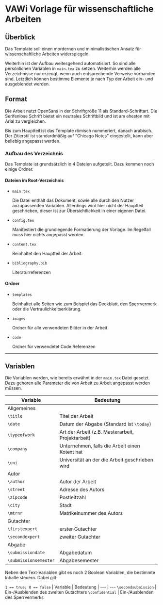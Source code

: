 # VAWi Vorlage für wissenschaftliche Arbeiten

## Überblick

Das Template soll einen mordernen und minimalistischen Ansatz für wissenschaftliche Arbeiten widerspiegeln.

Weiterhin ist der Aufbau weitesgehend automatisiert. So sind alle persönlichen Variablen in `main.tex` zu setzen. Weiterhin werden alle Verzeichnisse nur erzeugt, wenn auch entsprechende Verweise vorhanden sind. Letztlich können bestimme Elemente je nach Typ der Arbeit ein- und ausgeblendet werden.

## Format

Die Arbeit nutzt OpenSans in der Schriftgröße 11 als Standard-Schriftart. Die Serifenlose Schrift bietet ein neutrales Schriftbild und ist am ehesten mit Arial zu vergleichen.

Bis zum Hauptteil ist das Template römisch nummeriert, danach arabisch. Der Zitierstil ist standardmäßig auf "Chicago Notes" eingestellt, kann aber beliebig angepasst werden.

### Aufbau des Verzeichnis

Das Template ist grundsätzlich in 4 Dateien aufgeteilt. Dazu kommen noch einige Ordner.

#### Dateien im Root-Verzeichnis

- `main.tex`

   Die Datei enthält das Dokument, sowie alle durch den Nutzer anzupassenden Variablen. Allerdings wird hier nicht der Hauptteil geschrieben, dieser ist zur Übersichtlichkeit in einer eigenen Datei.
- `config.tex`

   Manifestiert die grundlegende Formatierung der Vorlage. Im Regelfall muss hier nichts angepasst werden.
- `content.tex`

   Beinhaltet den Hauptteil der Arbeit.
- `bibliography.bib`

   Literaturreferenzen

#### Ordner

- `templates`

   Beinhaltet alle Seiten wie zum Beispiel das Deckblatt, den Sperrvermerk oder die Vertraulichkeitserklärung.
- `images`

   Ordner für alle verwendeten Bilder in der Arbeit
- `code`

   Ordner für verwendetet Code Referenzen

---

## Variablen

Die Variablen werden, wie bereits erwähnt in der `main.tex` Datei gesetzt. Dazu gehören alle Parameter die von Arbeit zu Arbeit angepasst werden müssen.

| Variable | Bedeutung |
--- | ---
Allgemeines |
`\title` | Titel der Arbeit
`\date` | Datum der Abgabe (Standard ist `\today`)
`\typeofwork` | Art der Arbeit (z.B. Masterarbeit, Projektarbeit)
`\company` | Unternehmen, falls die Arbeit einen Kotext hat
`\uni` | Universität an der die Arbeit geschrieben wird
Autor |
`\author` | Autor der Arbeit
`\street` | Adresse des Autors
`\zipcode` | Postleitzahl
`\city` | Stadt
`\mtrnr` | Matrikelnummer des Autors
Gutachter |
`\firstexpert` | erster Gutachter
`\secondexpert` | zweiter Gutachter
Abgabe |
`\submissiondate` | Abgabedatum
`\submissionsemester` | Abgabesemester

Neben den Text-Variablen gibt es noch 2 Boolean Variablen, die bestimmte Inhalte steuern. Dabei gilt: 

`1 == true; 0 == false`
| Variable | Bedeutung |
--- | ---
`\secondsubmission` | Ein-/Ausblenden des zweiten Gutachters
`\confidential` | Ein-/Ausblenden des Sperrvermerks

